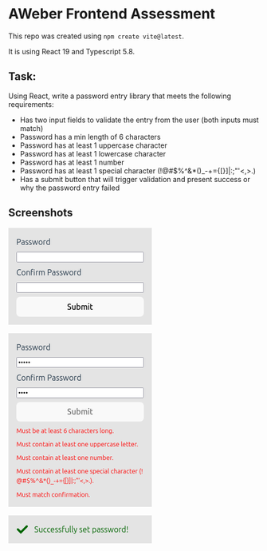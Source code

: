 # AWeber Frontend Assessment

This repo was created using `npm create vite@latest`.

It is using React 19 and Typescript 5.8.

## Task:

Using React, write a password entry library that meets the following requirements:

- Has two input fields to validate the entry from the user (both inputs must match)
- Password has a min length of 6 characters
- Password has at least 1 uppercase character
- Password has at least 1 lowercase character
- Password has at least 1 number
- Password has at least 1 special character (!@#$%^&\*()\_-+={[}]|:;"'<,>.)
- Has a submit button that will trigger validation and present success or why the password entry failed

## Screenshots

![Initial State](./public/initial_state.png)

![Error State](./public/error_state.png)

![Success State](./public/success_state.png)
